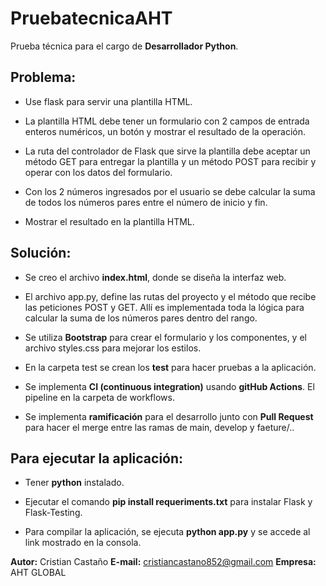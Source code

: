 # PruebatecnicaAHT

Prueba técnica para el cargo de **Desarrollador Python**.

## Problema:

- Use flask para servir una plantilla HTML.

- La plantilla HTML debe tener un formulario con 2 campos de entrada enteros numéricos, un botón y mostrar el resultado de la operación.

- La ruta del controlador de Flask que sirve la plantilla debe aceptar un método GET para entregar la plantilla y un método POST para recibir y operar con los datos del formulario.

- Con los 2 números ingresados por el usuario se debe calcular la suma de todos los números pares entre el número de inicio y fin.

- Mostrar el resultado en la plantilla HTML.

## Solución:

- Se creo el archivo **index.html**, donde se diseña la interfaz web.

- El archivo app.py, define las rutas del proyecto y el método que recibe las peticiones POST y GET. Allí es implementada toda la lógica para calcular la suma de los números pares dentro del rango.

- Se utiliza **Bootstrap** para crear el formulario y los componentes, y el archivo styles.css para mejorar los estilos.

- En la carpeta test se crean los **test** para hacer pruebas a la aplicación.

- Se implementa **CI (continuous integration)** usando **gitHub Actions**. El pipeline en la carpeta de workflows.

- Se implementa **ramificación** para el desarrollo junto con **Pull Request** para hacer el merge entre las ramas de main, develop y faeture/..

## Para ejecutar la aplicación:

- Tener **python** instalado.

- Ejecutar el comando **pip install requeriments.txt** para instalar Flask y Flask-Testing.

- Para compilar la aplicación, se ejecuta **python app.py** y se accede al link mostrado en la consola.

**Autor:** Cristian Castaño
**E-mail:** cristiancastano852@gmail.com
**Empresa:** AHT GLOBAL
